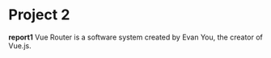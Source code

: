 # Project 2
**report1**
Vue Router is a software system created by Evan You, the creator of Vue.js. 